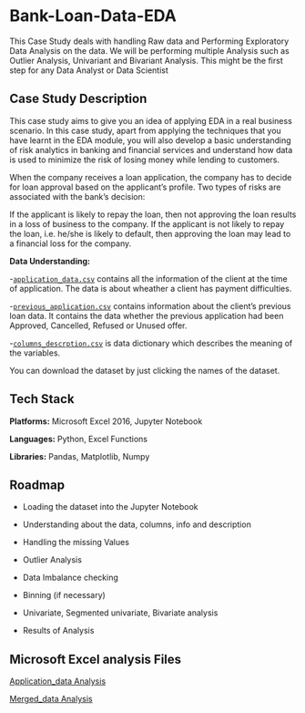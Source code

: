 
# Bank-Loan-Data-EDA

This Case Study deals with handling Raw data and Performing Exploratory Data Analysis on the data. We will be performing multiple Analysis such as Outlier Analysis, Univariant and Bivariant Analysis. This might be the first step for any Data Analyst or Data Scientist 


## Case Study Description

This case study aims to give you an idea of applying EDA in a real business scenario. In this case study, apart from applying the techniques that you have learnt in the EDA module, you will also develop a basic understanding of risk analytics in banking and financial services and understand how data is used to minimize the risk of losing money while lending to customers.

When the company receives a loan application, the company has to decide for loan approval based on the applicant’s profile. Two types of risks are associated with the bank’s decision:

If the applicant is likely to repay the loan, then not approving the loan results in a loss of business to the company.
If the applicant is not likely to repay the loan, i.e. he/she is likely to default, then approving the loan may lead to a financial loss for the company.

**Data Understanding:**

-<a href="https://drive.google.com/file/d/1rBSWUClUUnHcGeYIWuB77nk-qLjlg3CE/view?usp=sharing">`application_data.csv`</a> contains all the information of the client at the time of application.
The data is about wheather a client has payment difficulties.

-<a href="https://drive.google.com/file/d/1RRchsIaT7F6MawDBhxSgXV1THwT2mh93/view?usp=sharing">`previous_application.csv`</a> contains information about the client’s previous loan data. It contains the data whether the previous application had been Approved, Cancelled, Refused or Unused offer.

-<a href="https://drive.google.com/file/d/1iDUWYziwq3FH_MrM79mLgd7-fY-ZEG_6/view?usp=sharing">`columns_descrption.csv`</a> is data dictionary which describes the meaning of the variables.

You can download the dataset by just clicking the names of the dataset.

## Tech Stack

**Platforms:** Microsoft Excel 2016, Jupyter Notebook

**Languages:** Python, Excel Functions

**Libraries:** Pandas, Matplotlib, Numpy 


## Roadmap

- Loading the dataset into the Jupyter Notebook 

- Understanding about the data, columns, info and description

- Handling the missing Values

- Outlier Analysis

- Data Imbalance checking

- Binning (if necessary)

- Univariate, Segmented univariate, Bivariate analysis

- Results of Analysis


## Microsoft Excel analysis Files
<a href="https://docs.google.com/spreadsheets/d/1uv9Tf9Y758DBw6OMpA5L4vcXGLXIURZB/edit?usp=share_link&ouid=102292071000492049204&rtpof=true&sd=true">Application_data Analysis </a>

<a href="https://drive.google.com/file/d/1YtliyTrEZNzTvbBTLiKxQWyFq6mQqUBz/view?usp=sharing"> Merged_data Analysis </a>
